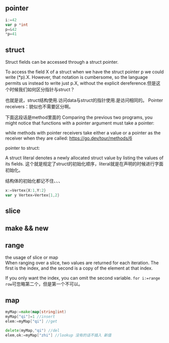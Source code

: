 ## pointer
```go
i:=42
var p *int
p=&42
*p=41
```

## struct
Struct fields can be accessed through a struct pointer.

To access the field X of a struct when we have the struct pointer p we could write (*p).X. However, that notation is cumbersome, so the language permits us instead to write just p.X, without the explicit dereference.但是这个时候我们如何区分指针与struct？

也就是说，struct结构使用.访问data与struct的指针使用.是访问相同的。
Pointer receivers：貌似也不需要区分啊。

下面这段话是method里面的
Comparing the previous two programs, you might notice that functions with a pointer argument must take a pointer:

while methods with pointer receivers take either a value or a pointer as the receiver when they are called:
https://go.dev/tour/methods/6

pointer to struct:

A struct literal denotes a newly allocated struct value by listing the values of its fields.
这个就是规定了struct的初始化顺序，literal就是在声明的时候进行字面初始化。

结构体的初始化都记不住、、、
```go
x:=Vertex{X:1,Y:2}
var y Vertex=Vertex{1,2}
```

## slice


## make && new

## range
the usage of slice or map        
When ranging over a slice, two values are returned for each iteration. The first is the index, and the second is a copy of the element at that index.

If you only want the index, you can omit the second variable.
`for i:=range row`可忽略第二个，但是第一个不可以。

## map
```go
myMap:=make(map[string]int)
myMap["qi"]=1 //insert
elem:=myMap["qi"] //get

delete(myMap,"qi") //del
elem,ok:=myMap["zhi"] //lookup 没有的话不插入 新值
```